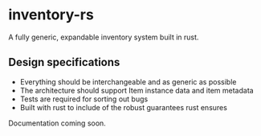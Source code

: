 # inventory-rs
A fully generic, expandable inventory system built in rust.

## Design specifications

 - Everything should be interchangeable and as generic as possible
 - The architecture should support Item instance data and item metadata
 - Tests are required for sorting out bugs
 - Built with rust to include of the robust guarantees rust ensures
 
Documentation coming soon.
